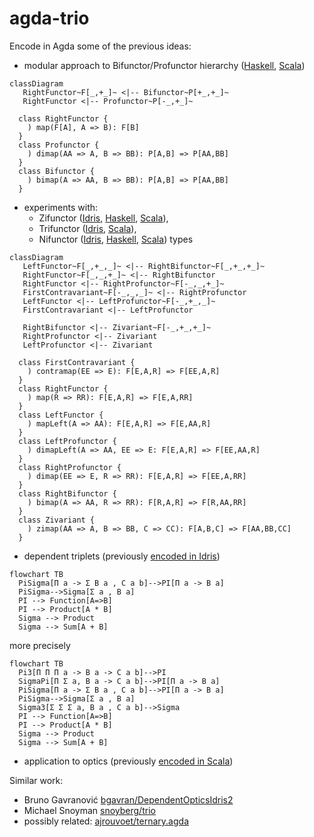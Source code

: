 # agda-trio

Encode in Agda some of the previous ideas:
* modular approach to Bifunctor/Profunctor hierarchy ([Haskell](https://github.com/lemastero/trifunctors/blob/master/src/Data/UnifyBifunctorProfunctor.hs), [Scala](https://github.com/lemastero/Triglav/tree/master/src/main/scala/Triglav/face2))
```mermaid
classDiagram
   RightFunctor~F[_,+_]~ <|-- Bifunctor~P[+_,+_]~
   RightFunctor <|-- Profunctor~P[-_,+_]~

  class RightFunctor {
    ) map(F[A], A => B): F[B]
  }
  class Profunctor {
    ) dimap(AA => A, B => BB): P[A,B] => P[AA,BB]
  }
  class Bifunctor {
    ) bimap(A => AA, B => BB): P[A,B] => P[AA,BB]
  }
```
* experiments with:
   * Zifunctor ([Idris](https://github.com/lemastero/Idris-Trifunctors/blob/main/src/Data/Verified/Zifunctor.idr), [Haskell](https://github.com/lemastero/trifunctors/blob/master/src/Data/Zifunctor.hs#L47-L75), [Scala](https://github.com/lemastero/trifunctors/blob/master/src/Data/Zifunctor.hs#L86-L110)),
   * Trifunctor ([Idris](https://github.com/lemastero/Idris-Trifunctors/blob/main/src/Data/Verified/Trifunctor.idr), [Scala](https://github.com/lemastero/Triglav/blob/master/src/main/scala/Triglav/face3/Trifunctor.scala)),
   * Nifunctor ([Idris](https://github.com/lemastero/Idris-Trifunctors/blob/main/src/Data/Verified/Fufunctor.idr), [Haskell](https://github.com/lemastero/trifunctors/blob/master/src/Data/Zifunctor.hs#L86-L110), [Scala](https://github.com/lemastero/Triglav/blob/master/src/main/scala/Triglav/face3/Fnfunctor.scala)) types
```mermaid
classDiagram
   LeftFunctor~F[_,+_,_]~ <|-- RightBifunctor~F[_,+_,+_]~
   RightFunctor~F[_,_,+_]~ <|-- RightBifunctor
   RightFunctor <|-- RightProfunctor~F[-_,_,+_]~ 
   FirstContravariant~F[-_,_,_]~ <|-- RightProfunctor
   LeftFunctor <|-- LeftProfunctor~F[-_,+_,_]~
   FirstContravariant <|-- LeftProfunctor
 
   RightBifunctor <|-- Zivariant~F[-_,+_,+_]~
   RightProfunctor <|-- Zivariant
   LeftProfunctor <|-- Zivariant

  class FirstContravariant {
    ) contramap(EE => E): F[E,A,R] => F[EE,A,R]
  }
  class RightFunctor {
    ) map(R => RR): F[E,A,R] => F[E,A,RR]
  }
  class LeftFunctor {
    ) mapLeft(A => AA): F[E,A,R] => F[E,AA,R]
  }
  class LeftProfunctor {
    ) dimapLeft(A => AA, EE => E: F[E,A,R] => F[EE,AA,R]
  }
  class RightProfunctor {
    ) dimap(EE => E, R => RR): F[E,A,R] => F[EE,A,RR]
  }
  class RightBifunctor {
    ) bimap(A => AA, R => RR): F[R,A,R] => F[R,AA,RR]
  }
  class Zivariant {
    ) zimap(AA => A, B => BB, C => CC): F[A,B,C] => F[AA,BB,CC]
  }
```
* dependent triplets (previously [encoded in Idris](https://github.com/lemastero/Idris-Trifunctors/blob/main/src/Data/Triple.idr))
```mermaid
flowchart TB
  PiSigma[Π a -> Σ B a , C a b]-->PI[Π a -> B a]
  PiSigma-->Sigma[Σ a , B a]
  PI --> Function[A=>B]
  PI --> Product[A * B]
  Sigma --> Product
  Sigma --> Sum[A + B]
```
more precisely
```mermaid
flowchart TB
  Pi3[Π Π Π a -> B a -> C a b]-->PI
  SigmaPi[Π Σ a, B a -> C a b]-->PI[Π a -> B a]
  PiSigma[Π a -> Σ B a , C a b]-->PI[Π a -> B a]
  PiSigma-->Sigma[Σ a , B a]
  Sigma3[Σ Σ Σ a, B a , C a b]-->Sigma
  PI --> Function[A=>B]
  PI --> Product[A * B]
  Sigma --> Product
  Sigma --> Sum[A + B]
```
* application to optics (previously [encoded in Scala](https://github.com/lemastero/Triglav/blob/master/src/main/scala/Triglav/optics/TrifunctorOptics.scala#L9-L37))


Similar work:
* Bruno Gavranović [bgavran/DependentOpticsIdris2](https://github.com/bgavran/DependentOpticsIdris2/blob/main/src/DependentOptics.idr)
* Michael Snoyman [snoyberg/trio](https://github.com/snoyberg/trio)
* possibly related: [ajrouvoet/ternary.agda](https://github.com/ajrouvoet/ternary.agda)
